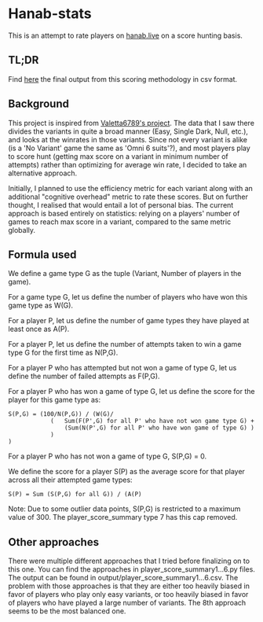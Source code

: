 # Hanab-stats

This is an attempt to rate players on [hanab.live](http://hanab.live/) on a score hunting basis.

## TL;DR

Find [here](https://github.com/Lel0uch-H/hanab-stats/blob/main/output/player_score_summary8.csv) the final output from this scoring methodology in csv format.

## Background

This project is inspired from [Valetta6789&#39;s project](https://github.com/Aigul9/hanabi-stats). The data that I saw there divides the variants in quite a broad manner (Easy, Single Dark, Null, etc.), and looks at the winrates in those variants. Since not every variant is alike (is a &#39;No Variant&#39; game the same as &#39;Omni 6 suits&#39;?), and most players play to score hunt (getting max score on a variant in minimum number of attempts) rather than optimizing for average win rate, I decided to take an alternative approach.

Initially, I planned to use the efficiency metric for each variant along with an additional &quot;cognitive overhead&quot; metric to rate these scores. But on further thought, I realised that would entail a lot of personal bias. The current approach is based entirely on statistics: relying on a players&#39; number of games to reach max score in a variant, compared to the same metric globally.

## Formula used

We define a game type G as the tuple (Variant, Number of players in the game).

For a game type G, let us define the number of players who have won this game type as W(G).

For a player P, let us define the number of game types they have played at least once as A(P).

For a player P, let us define the number of attempts taken to win a game type G for the first time as N(P,G).

For a player P who has attempted but not won a game of type G, let us define the number of failed attempts as F(P,G).

For a player P who has won a game of type G, let us define the score for the player for this game type as:

    S(P,G) = (100/N(P,G)) / (W(G)/
                (   Sum(F(P',G) for all P' who have not won game type G) +
                    (Sum(N(P',G) for all P' who have won game of type G) )
                )
    )

For a player P who has not won a game of type G, S(P,G) = 0.

We define the score for a player S(P) as the average score for that player across all their attempted game types:

    S(P) = Sum (S(P,G) for all G)) / (A(P)

Note: Due to some outlier data points, S(P,G) is restricted to a maximum value of 300. The player\_score\_summary type 7 has this cap removed.

## Other approaches

There were multiple different approaches that I tried before finalizing on to this one. You can find the approaches in player\_score\_summary1...6.py files. The output can be found in output/player\_score\_summary1...6.csv. The problem with those approaches is that they are either too heavily biased in favor of players who play only easy variants, or too heavily biased in favor of players who have played a large number of variants. The 8th approach seems to be the most balanced one.
